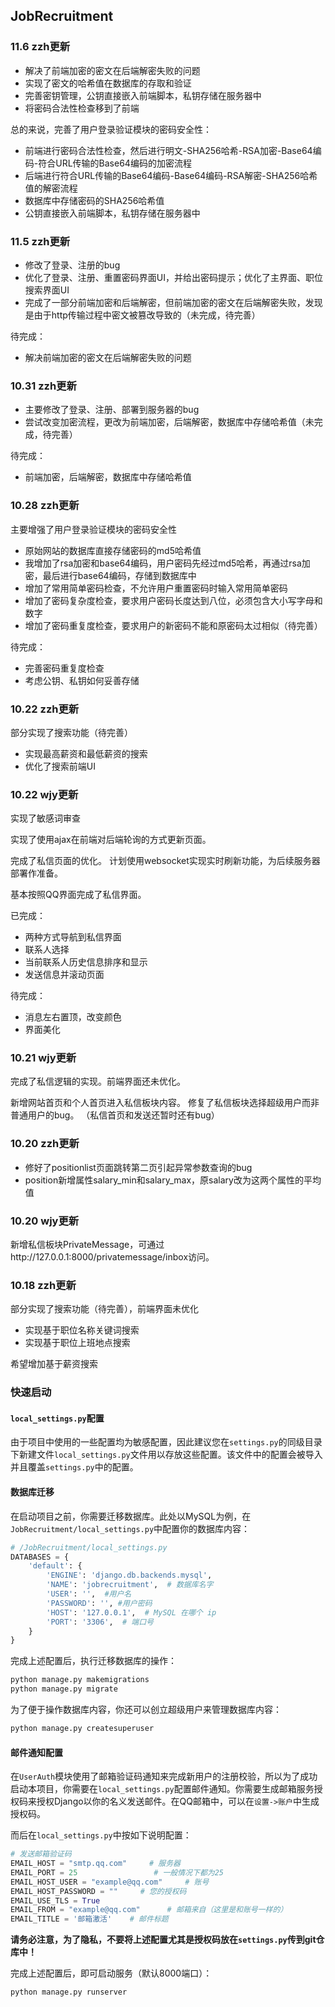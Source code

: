 ## JobRecruitment


### 11.6 zzh更新
- 解决了前端加密的密文在后端解密失败的问题
- 实现了密文的哈希值在数据库的存取和验证
- 完善密钥管理，公钥直接嵌入前端脚本，私钥存储在服务器中
- 将密码合法性检查移到了前端

总的来说，完善了用户登录验证模块的密码安全性：
- 前端进行密码合法性检查，然后进行明文-SHA256哈希-RSA加密-Base64编码-符合URL传输的Base64编码的加密流程
- 后端进行符合URL传输的Base64编码-Base64编码-RSA解密-SHA256哈希值的解密流程
- 数据库中存储密码的SHA256哈希值
- 公钥直接嵌入前端脚本，私钥存储在服务器中


### 11.5 zzh更新
- 修改了登录、注册的bug
- 优化了登录、注册、重置密码界面UI，并给出密码提示；优化了主界面、职位搜索界面UI
- 完成了一部分前端加密和后端解密，但前端加密的密文在后端解密失败，发现是由于http传输过程中密文被篡改导致的（未完成，待完善）

待完成：
- 解决前端加密的密文在后端解密失败的问题

### 10.31 zzh更新
- 主要修改了登录、注册、部署到服务器的bug
- 尝试改变加密流程，更改为前端加密，后端解密，数据库中存储哈希值（未完成，待完善）

待完成：
- 前端加密，后端解密，数据库中存储哈希值

### 10.28 zzh更新

主要增强了用户登录验证模块的密码安全性
- 原始网站的数据库直接存储密码的md5哈希值
- 我增加了rsa加密和base64编码，用户密码先经过md5哈希，再通过rsa加密，最后进行base64编码，存储到数据库中
- 增加了常用简单密码检查，不允许用户重置密码时输入常用简单密码
- 增加了密码复杂度检查，要求用户密码长度达到八位，必须包含大小写字母和数字
- 增加了密码重复度检查，要求用户的新密码不能和原密码太过相似（待完善）

待完成：
- 完善密码重复度检查
- 考虑公钥、私钥如何妥善存储

### 10.22 zzh更新

部分实现了搜索功能（待完善）
- 实现最高薪资和最低薪资的搜索
- 优化了搜索前端UI

### 10.22 wjy更新

实现了敏感词审查

实现了使用ajax在前端对后端轮询的方式更新页面。

完成了私信页面的优化。
计划使用websocket实现实时刷新功能，为后续服务器部署作准备。

基本按照QQ界面完成了私信界面。

已完成：
- 两种方式导航到私信界面
- 联系人选择
- 当前联系人历史信息排序和显示
- 发送信息并滚动页面

待完成：
- 消息左右置顶，改变颜色
- 界面美化

### 10.21 wjy更新
完成了私信逻辑的实现。前端界面还未优化。

新增网站首页和个人首页进入私信板块内容。
修复了私信板块选择超级用户而非普通用户的bug。
（私信首页和发送还暂时还有bug）

### 10.20 zzh更新

- 修好了positionlist页面跳转第二页引起异常参数查询的bug
- position新增属性salary_min和salary_max，原salary改为这两个属性的平均值

### 10.20 wjy更新
新增私信板块PrivateMessage，可通过http://127.0.0.1:8000/privatemessage/inbox访问。


### 10.18 zzh更新

部分实现了搜索功能（待完善），前端界面未优化
- 实现基于职位名称关键词搜索
- 实现基于职位上班地点搜索

希望增加基于薪资搜索

### 快速启动

#### `local_settings.py`配置

由于项目中使用的一些配置均为敏感配置，因此建议您在`settings.py`的同级目录下新建文件`local_settings.py`文件用以存放这些配置。该文件中的配置会被导入并且覆盖`settings.py`中的配置。

#### 数据库迁移

在启动项目之前，你需要迁移数据库。此处以MySQL为例，在`JobRecruitment/local_settings.py`中配置你的数据库内容：

```python
# /JobRecruitment/local_settings.py
DATABASES = {
    'default': {
        'ENGINE': 'django.db.backends.mysql',
        'NAME': 'jobrecruitment',  # 数据库名字
        'USER': '',  #用户名
        'PASSWORD': '', #用户密码
        'HOST': '127.0.0.1',  # MySQL 在哪个 ip
        'PORT': '3306',  # 端口号
    }
}
```

完成上述配置后，执行迁移数据库的操作：

```bash
python manage.py makemigrations
python manage.py migrate
```

为了便于操作数据库内容，你还可以创立超级用户来管理数据库内容：

```bash
python manage.py createsuperuser
```

#### 邮件通知配置

在`UserAuth`模块使用了邮箱验证码通知来完成新用户的注册校验，所以为了成功启动本项目，你需要在`local_settings.py`配置邮件通知。你需要生成邮箱服务授权码来授权Django以你的名义发送邮件。在QQ邮箱中，可以在`设置->账户`中生成授权码。

而后在`local_settings.py`中按如下说明配置：

```python
# 发送邮箱验证码
EMAIL_HOST = "smtp.qq.com"     # 服务器
EMAIL_PORT = 25                 # 一般情况下都为25
EMAIL_HOST_USER = "example@qq.com"     # 账号
EMAIL_HOST_PASSWORD = ""     # 您的授权码
EMAIL_USE_TLS = True       
EMAIL_FROM = "example@qq.com"      # 邮箱来自（这里是和账号一样的）
EMAIL_TITLE = '邮箱激活'	# 邮件标题
```

**请务必注意，为了隐私，不要将上述配置尤其是授权码放在`settings.py`传到git仓库中！**

完成上述配置后，即可启动服务（默认8000端口）：

```bash
python manage.py runserver
```

